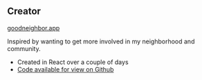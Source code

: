 ## Creator

[goodneighbor.app](https://goodneighbor.app//)

Inspired by wanting to get more involved in my neighborhood and community. 

* Created in React over a couple of days
* [Code available for view on Github](https://github.com/KatherineWinter/good-neighbor)
